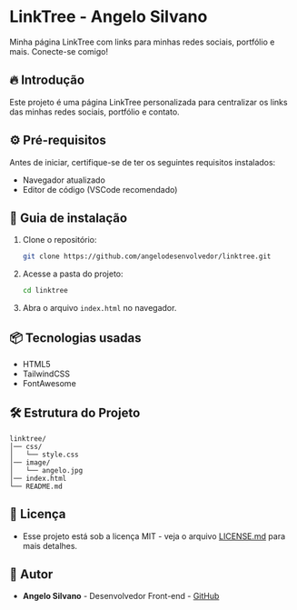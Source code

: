 # LinkTree - Angelo Silvano

Minha página LinkTree com links para minhas redes sociais, portfólio e mais. Conecte-se comigo!

## 🔥 Introdução

Este projeto é uma página LinkTree personalizada para centralizar os links das minhas redes sociais, portfólio e contato.

## ⚙️ Pré-requisitos

Antes de iniciar, certifique-se de ter os seguintes requisitos instalados:

- Navegador atualizado
- Editor de código (VSCode recomendado)

## 🔨 Guia de instalação

1. Clone o repositório:
   ```bash
   git clone https://github.com/angelodesenvolvedor/linktree.git
   ```
2. Acesse a pasta do projeto:
   ```bash
   cd linktree
   ```
3. Abra o arquivo `index.html` no navegador.

## 📦 Tecnologias usadas

- HTML5
- TailwindCSS
- FontAwesome

## 🛠️ Estrutura do Projeto

```
linktree/
│── css/
│   └── style.css
│── image/
│   └── angelo.jpg
│── index.html
└── README.md
```

## 📄 Licença

- Esse projeto está sob a licença MIT - veja o arquivo [LICENSE.md](LICENSE.md) para mais detalhes.

## 👷 Autor

- **Angelo Silvano** - Desenvolvedor Front-end - [GitHub](https://github.com/angelodesenvolvedor)

